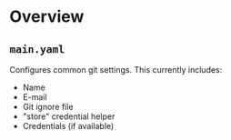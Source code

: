 # Overview

## `main.yaml`
Configures common git settings.
This currently includes:

 * Name
 * E-mail
 * Git ignore file
 * "store" credential helper
 * Credentials (if available)

